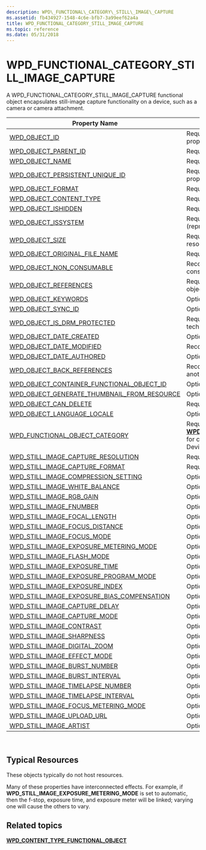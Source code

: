 ```yaml
---
description: WPD\_FUNCTIONAL\_CATEGORY\_STILL\_IMAGE\_CAPTURE
ms.assetid: fb434927-1548-4c6e-bfb7-3a99eef62a4a
title: WPD_FUNCTIONAL_CATEGORY_STILL_IMAGE_CAPTURE
ms.topic: reference
ms.date: 05/31/2018
---
```


# WPD\_FUNCTIONAL\_CATEGORY\_STILL\_IMAGE\_CAPTURE

A WPD\_FUNCTIONAL\_CATEGORY\_STILL\_IMAGE\_CAPTURE functional object encapsulates still-image capture functionality on a device, such as a camera or camera attachment.



| Property Name                                                                                                            | Required or Optional                                                                                                                                   |
|--------------------------------------------------------------------------------------------------------------------------|--------------------------------------------------------------------------------------------------------------------------------------------------------|
| [WPD\_OBJECT\_ID](object-properties.md)                                                                   | Required, read-only. A client cannot set this property, even at creation time.                                                                         |
| [WPD\_OBJECT\_PARENT\_ID](object-properties.md)                                                    | Required.                                                                                                                                              |
| [WPD\_OBJECT\_NAME](object-properties.md)                                                               | Required.                                                                                                                                              |
| [WPD\_OBJECT\_PERSISTENT\_UNIQUE\_ID](object-properties.md)                             | Required, read-only. A client cannot set this property, even at creation time.                                                                         |
| [WPD\_OBJECT\_FORMAT](object-properties.md)                                                           | Required.                                                                                                                                              |
| [WPD\_OBJECT\_CONTENT\_TYPE](object-properties.md)                                              | Required.                                                                                                                                              |
| [WPD\_OBJECT\_ISHIDDEN](object-properties.md)                                                       | Required if the object is hidden.                                                                                                                      |
| [WPD\_OBJECT\_ISSYSTEM](object-properties.md)                                                       | Required if the object is a system object (represents a system file).                                                                                  |
| [WPD\_OBJECT\_SIZE](object-properties.md)                                                               | Required if the object has at least one resource.                                                                                                      |
| [WPD\_OBJECT\_ORIGINAL\_FILE\_NAME](object-properties.md)                                 | Required if the object represents a file.                                                                                                              |
| [WPD\_OBJECT\_NON\_CONSUMABLE](object-properties.md)                                          | Recommended if the object is not meant for consumption by the device.                                                                                  |
| [WPD\_OBJECT\_REFERENCES](object-properties.md)                                                   | Required if the object has references to other objects.                                                                                                |
| [WPD\_OBJECT\_KEYWORDS](object-properties.md)                                                       | Optional.                                                                                                                                              |
| [WPD\_OBJECT\_SYNC\_ID](object-properties.md)                                                        | Optional.                                                                                                                                              |
| [WPD\_OBJECT\_IS\_DRM\_PROTECTED](object-properties.md)                                     | Required if the object is protected by DRM technology.                                                                                                 |
| [WPD\_OBJECT\_DATE\_CREATED](object-properties.md)                                              | Optional.                                                                                                                                              |
| [WPD\_OBJECT\_DATE\_MODIFIED](object-properties.md)                                            | Recommended.                                                                                                                                           |
| [WPD\_OBJECT\_DATE\_AUTHORED](object-properties.md)                                            | Optional.                                                                                                                                              |
| [WPD\_OBJECT\_BACK\_REFERENCES](object-properties.md)                                                                   | Recommended if the object is referenced by another object.                                                                                             |
| [WPD\_OBJECT\_CONTAINER\_FUNCTIONAL\_OBJECT\_ID](object-properties.md)        | Optional.                                                                                                                                              |
| [WPD\_OBJECT\_GENERATE\_THUMBNAIL\_FROM\_RESOURCE](object-properties.md)    | Optional.                                                                                                                                              |
| [WPD\_OBJECT\_CAN\_DELETE](object-properties.md)                                                                        | Required if the object cannot be deleted.                                                                                                              |
| [WPD\_OBJECT\_LANGUAGE\_LOCALE](object-properties.md)                                                                   | Optional.                                                                                                                                              |
| [WPD\_FUNCTIONAL\_OBJECT\_CATEGORY](miscellaneous-properties.md)                         | Required. See [**WPD\_CONTENT\_TYPE\_FUNCTIONAL\_OBJECT**](wpd-content-type-functional-object.md) for categories defined by Windows Portable Devices. |
| [WPD\_STILL\_IMAGE\_CAPTURE\_RESOLUTION](still-image-properties.md)                  | Required.                                                                                                                                              |
| [WPD\_STILL\_IMAGE\_CAPTURE\_FORMAT](still-image-properties.md)                          | Required.                                                                                                                                              |
| [WPD\_STILL\_IMAGE\_COMPRESSION\_SETTING](still-image-properties.md)                | Optional.                                                                                                                                              |
| [WPD\_STILL\_IMAGE\_WHITE\_BALANCE](still-image-properties.md)                            | Optional.                                                                                                                                              |
| [WPD\_STILL\_IMAGE\_RGB\_GAIN](still-image-properties.md)                                      | Optional.                                                                                                                                              |
| [WPD\_STILL\_IMAGE\_FNUMBER](still-image-properties.md)                                         | Optional.                                                                                                                                              |
| [WPD\_STILL\_IMAGE\_FOCAL\_LENGTH](still-image-properties.md)                              | Optional.                                                                                                                                              |
| [WPD\_STILL\_IMAGE\_FOCUS\_DISTANCE](still-image-properties.md)                          | Optional.                                                                                                                                              |
| [WPD\_STILL\_IMAGE\_FOCUS\_MODE](still-image-properties.md)                                  | Optional.                                                                                                                                              |
| [WPD\_STILL\_IMAGE\_EXPOSURE\_METERING\_MODE](still-image-properties.md)         | Optional.                                                                                                                                              |
| [WPD\_STILL\_IMAGE\_FLASH\_MODE](still-image-properties.md)                                  | Optional.                                                                                                                                              |
| [WPD\_STILL\_IMAGE\_EXPOSURE\_TIME](still-image-properties.md)                            | Optional.                                                                                                                                              |
| [WPD\_STILL\_IMAGE\_EXPOSURE\_PROGRAM\_MODE](still-image-properties.md)           | Optional.                                                                                                                                              |
| [WPD\_STILL\_IMAGE\_EXPOSURE\_INDEX](still-image-properties.md)                          | Optional.                                                                                                                                              |
| [WPD\_STILL\_IMAGE\_EXPOSURE\_BIAS\_COMPENSATION](still-image-properties.md) | Optional.                                                                                                                                              |
| [WPD\_STILL\_IMAGE\_CAPTURE\_DELAY](still-image-properties.md)                            | Optional.                                                                                                                                              |
| [WPD\_STILL\_IMAGE\_CAPTURE\_MODE](still-image-properties.md)                              | Optional.                                                                                                                                              |
| [WPD\_STILL\_IMAGE\_CONTRAST](still-image-properties.md)                                       | Optional.                                                                                                                                              |
| [WPD\_STILL\_IMAGE\_SHARPNESS](still-image-properties.md)                                     | Optional.                                                                                                                                              |
| [WPD\_STILL\_IMAGE\_DIGITAL\_ZOOM](still-image-properties.md)                              | Optional.                                                                                                                                              |
| [WPD\_STILL\_IMAGE\_EFFECT\_MODE](still-image-properties.md)                                | Optional.                                                                                                                                              |
| [WPD\_STILL\_IMAGE\_BURST\_NUMBER](still-image-properties.md)                              | Optional.                                                                                                                                              |
| [WPD\_STILL\_IMAGE\_BURST\_INTERVAL](still-image-properties.md)                          | Optional.                                                                                                                                              |
| [WPD\_STILL\_IMAGE\_TIMELAPSE\_NUMBER](still-image-properties.md)                      | Optional.                                                                                                                                              |
| [WPD\_STILL\_IMAGE\_TIMELAPSE\_INTERVAL](still-image-properties.md)                  | Optional.                                                                                                                                              |
| [WPD\_STILL\_IMAGE\_FOCUS\_METERING\_MODE](still-image-properties.md)               | Optional.                                                                                                                                              |
| [WPD\_STILL\_IMAGE\_UPLOAD\_URL](still-image-properties.md)                                  | Optional.                                                                                                                                              |
| [WPD\_STILL\_IMAGE\_ARTIST](still-image-properties.md)                                           | Optional.                                                                                                                                              |



 

## Typical Resources

These objects typically do not host resources.

Many of these properties have interconnected effects. For example, if **WPD\_STILL\_IMAGE\_EXPOSURE\_METERING\_MODE** is set to automatic, then the f-stop, exposure time, and exposure meter will be linked; varying one will cause the others to vary.

## Related topics

<dl> <dt>

[**WPD\_CONTENT\_TYPE\_FUNCTIONAL\_OBJECT**](wpd-content-type-functional-object.md)
</dt> </dl>

 

 



